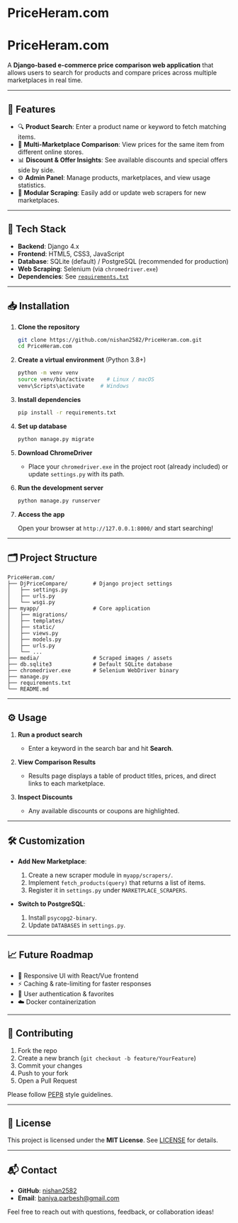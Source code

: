 # PriceHeram.com

# PriceHeram.com

A **Django-based e-commerce price comparison web application** that allows users to search for products and compare prices across multiple marketplaces in real time.

---

## 🎯 Features

* 🔍 **Product Search**: Enter a product name or keyword to fetch matching items.
* 🛒 **Multi-Marketplace Comparison**: View prices for the same item from different online stores.
* 📊 **Discount & Offer Insights**: See available discounts and special offers side by side.
* ⚙️ **Admin Panel**: Manage products, marketplaces, and view usage statistics.
* 🔗 **Modular Scraping**: Easily add or update web scrapers for new marketplaces.

---

## 🚀 Tech Stack

* **Backend**: Django 4.x
* **Frontend**: HTML5, CSS3, JavaScript
* **Database**: SQLite (default) / PostgreSQL (recommended for production)
* **Web Scraping**: Selenium (via `chromedriver.exe`)
* **Dependencies**: See [`requirements.txt`](requirements.txt)

---

## 📥 Installation

1. **Clone the repository**

   ```bash
   git clone https://github.com/nishan2582/PriceHeram.com.git
   cd PriceHeram.com
   ```

2. **Create a virtual environment** (Python 3.8+)

   ```bash
   python -m venv venv
   source venv/bin/activate    # Linux / macOS
   venv\Scripts\activate     # Windows
   ```

3. **Install dependencies**

   ```bash
   pip install -r requirements.txt
   ```

4. **Set up database**

   ```bash
   python manage.py migrate
   ```

5. **Download ChromeDriver**

   * Place your `chromedriver.exe` in the project root (already included) or update `settings.py` with its path.

6. **Run the development server**

   ```bash
   python manage.py runserver
   ```

7. **Access the app**

   Open your browser at `http://127.0.0.1:8000/` and start searching!

---

## 🗂️ Project Structure

```plaintext
PriceHeram.com/
├── DjPriceCompare/        # Django project settings
│   ├── settings.py
│   ├── urls.py
│   └── wsgi.py
├── myapp/                 # Core application
│   ├── migrations/
│   ├── templates/
│   ├── static/
│   ├── views.py
│   ├── models.py
│   ├── urls.py
│   └── ...
├── media/                 # Scraped images / assets
├── db.sqlite3             # Default SQLite database
├── chromedriver.exe       # Selenium WebDriver binary
├── manage.py
├── requirements.txt
└── README.md
```

---

## ⚙️ Usage

1. **Run a product search**

   * Enter a keyword in the search bar and hit **Search**.

2. **View Comparison Results**

   * Results page displays a table of product titles, prices, and direct links to each marketplace.

3. **Inspect Discounts**

   * Any available discounts or coupons are highlighted.

---

## 🛠️ Customization

* **Add New Marketplace**:

  1. Create a new scraper module in `myapp/scrapers/`.
  2. Implement `fetch_products(query)` that returns a list of items.
  3. Register it in `settings.py` under `MARKETPLACE_SCRAPERS`.
* **Switch to PostgreSQL**:

  1. Install `psycopg2-binary`.
  2. Update `DATABASES` in `settings.py`.

---

## 📈 Future Roadmap

* 📱 Responsive UI with React/Vue frontend
* ⚡ Caching & rate-limiting for faster responses
* 🔐 User authentication & favorites
* ☁️ Docker containerization

---

## 🤝 Contributing

1. Fork the repo
2. Create a new branch (`git checkout -b feature/YourFeature`)
3. Commit your changes
4. Push to your fork
5. Open a Pull Request

Please follow [PEP8](https://www.python.org/dev/peps/pep-0008/) style guidelines.

---

## 📄 License

This project is licensed under the **MIT License**. See [LICENSE](LICENSE) for details.

---

## 📬 Contact

* **GitHub**: [nishan2582](https://github.com/nishan2582)
* **Email**: [baniya.parbesh@gmail.com](mailto:baniya.parbesh@gmail.com)

Feel free to reach out with questions, feedback, or collaboration ideas!

